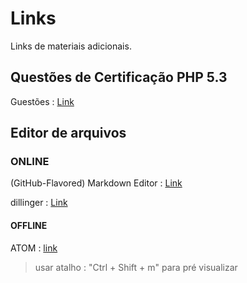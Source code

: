# Links
Links de materiais adicionais.


## Questões de Certificação PHP 5.3 
Guestões : [Link](http://www.zendexam.com/question/)


## Editor de arquivos 

### ONLINE

(GitHub-Flavored) Markdown Editor : [Link](https://jbt.github.io/markdown-editor/#)

dillinger : [Link](http://dillinger.io/)

#### OFFLINE

ATOM : [link](https://atom.io/)

>usar atalho : "Ctrl + Shift + m" para pré visualizar
